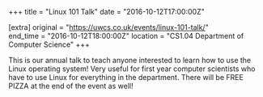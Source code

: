 +++
title = "Linux 101 Talk"
date = "2016-10-12T17:00:00Z"

[extra]
original = "https://uwcs.co.uk/events/linux-101-talk/"    
end_time = "2016-10-12T18:00:00Z"
location = "CS1.04 Department of Computer Science"
+++

This is our annual talk to teach anyone interested to learn how to use the Linux operating system\! Very useful for first year computer scientists who have to use Linux for everything in the department. There will be FREE PIZZA at the end of the event as well\!

